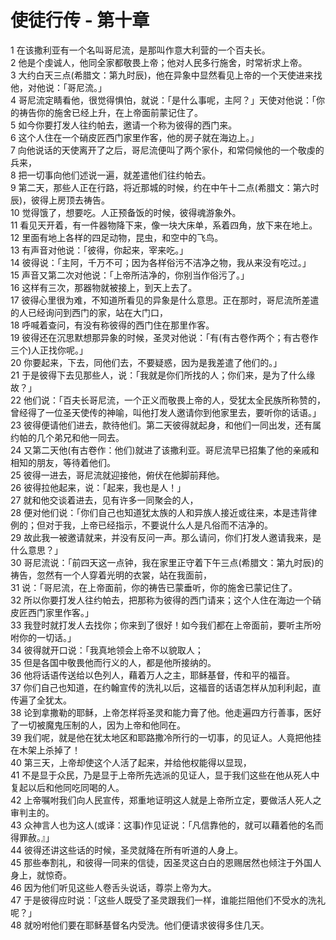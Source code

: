 # 使徒行传 - 第十章
  
 1 在该撒利亚有一个名叫哥尼流，是那叫作意大利营的一个百夫长。  
 2 他是个虔诚人，他同全家都敬畏上帝；他对人民多行施舍，时常祈求上帝。  
 3 大约白天三点(希腊文：第九时辰)，他在异象中显然看见上帝的一个天使进来找他，对他说：「哥尼流。」  
 4 哥尼流定睛看他，很觉得惧怕，就说：「是什么事呢，主阿？」天使对他说：「你的祷告你的施舍已经上升，在上帝面前蒙记住了。  
 5 如今你要打发人往约帕去，邀请一个称为彼得的西门来。  
 6 这个人住在一个硝皮匠西门家里作客，他的房子就在海边上。」  
 7 向他说话的天使离开了之后，哥尼流便叫了两个家仆，和常伺候他的一个敬虔的兵来，  
 8 把一切事向他们述说一遍，就差遣他们往约帕去。  
 9 第二天，那些人正在行路，将近那城的时候，约在中午十二点(希腊文：第六时辰)，彼得上房顶去祷告。  
 10 觉得饿了，想要吃。人正预备饭的时候，彼得魂游象外。  
 11 看见天开着，有一件器物降下来，像一块大床单，系着四角，放下来在地上。  
 12 里面有地上各样的四足动物，昆虫，和空中的飞鸟。  
 13 有声音对他说：「彼得，你起来，宰来吃。」  
 14 彼得说：「主阿，千万不可；因为各样俗污不洁净之物，我从来没有吃过。」  
 15 声音又第二次对他说：「上帝所洁净的，你别当作俗污了。」  
 16 这样有三次，那器物就被接上，到天上去了。  
 17 彼得心里很为难，不知道所看见的异象是什么意思。正在那时，哥尼流所差遣的人已经询问到西门的家，站在大门口，  
 18 呼喊着查问，有没有称彼得的西门住在那里作客。  
 19 彼得还在沉思默想那异象的时候，圣灵对他说：「有(有古卷作两个；有古卷作三个)人正找你呢。」  
 20 你要起来，下去，同他们去，不要疑惑，因为是我差遣了他们的。」  
 21 于是彼得下去见那些人，说：「我就是你们所找的人；你们来，是为了什么缘故？」  
 22 他们说：「百夫长哥尼流，一个正义而敬畏上帝的人，受犹太全民族所称赞的，曾经得了一位圣天使传的神喻，叫他打发人邀请你到他家里去，要听你的话语。」  
 23 彼得便请他们进去，款待他们。第二天彼得就起身，和他们一同出发，还有属约帕的几个弟兄和他一同去。  
 24 又第二天他(有古卷作：他们)就进了该撒利亚。哥尼流早已招集了他的亲戚和相知的朋友，等待着他们。  
 25 彼得一进去，哥尼流就迎接他，俯伏在他脚前拜他。  
 26 彼得拉他起来，说：「起来，我也是人！」  
 27 就和他交谈着进去，见有许多一同聚会的人，  
 28 便对他们说：「你们自己也知道犹太族的人和异族人接近或往来，本是违背律例的；但对于我，上帝已经指示，不要说什么人是凡俗而不洁净的。  
 29 故此我一被邀请就来，并没有反问一声。那么请问，你们打发人邀请我来，是什么意思？」  
 30 哥尼流说：「前四天这一点钟，我在家里正守着下午三点(希腊文：第九时辰)的祷告，忽然有一个人穿着光明的衣裳，站在我面前，  
 31 说：「哥尼流，在上帝面前，你的祷告已蒙垂听，你的施舍已蒙记住了。  
 32 所以你要打发人往约帕去，把那称为彼得的西门请来；这个人住在海边一个硝皮匠西门家里作客。」  
 33 我登时就打发人去找你；你来到了很好！如今我们都在上帝面前，要听主所吩咐你的一切话。」  
 34 彼得就开口说：「我真地领会上帝不以貌取人；  
 35 但是各国中敬畏他而行义的人，都是他所接纳的。  
 36 他将话语传送给以色列人，藉着万人之主，耶稣基督，传和平的福音。  
 37 你们自己也知道，在约翰宣传的洗礼以后，这福音的话语怎样从加利利起，直传遍了全犹太。  
 38 论到拿撒勒的耶稣，上帝怎样将圣灵和能力膏了他。他走遍四方行善事，医好了一切被魔鬼压制的人，因为上帝和他同在。  
 39 我们呢，就是他在犹太地区和耶路撒冷所行的一切事，的见证人。人竟把他挂在木架上杀掉了！  
 40 第三天，上帝却使这个人活了起来，并给他权能得以显现，  
 41 不是显于众民，乃是显于上帝所先选派的见证人，显于我们这些在他从死人中复起以后和他同吃同喝的人。  
 42 上帝嘱咐我们向人民宣传，郑重地证明这人就是上帝所立定，要做活人死人之审判主的。  
 43 众神言人也为这人(或译：这事)作见证说：「凡信靠他的，就可以藉着他的名而得罪赦。』」  
 44 彼得还讲这些话的时候，圣灵就降在所有听道的人身上。  
 45 那些奉割礼，和彼得一同来的信徒，因圣灵这白白的恩赐居然也倾注于外国人身上，就惊奇。  
 46 因为他们听见这些人卷舌头说话，尊崇上帝为大。  
 47 于是彼得应时说：「这些人既受了圣灵跟我们一样，谁能拦阻他们不受水的洗礼呢？」  
 48 就吩咐他们要在耶稣基督名内受洗。他们便请求彼得多住几天。